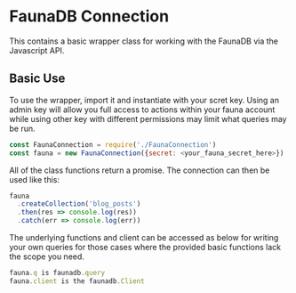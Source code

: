 # FaunaDB Connection

This contains a basic wrapper class for working with the FaunaDB via the Javascript API. 

## Basic Use

To use the wrapper, import it and instantiate with your scret key. Using an admin key will allow you full access to actions within your fauna account while using other key with different permissions may limit what queries may be run.

``` javascript
const FaunaConnection = require('./FaunaConnection')
const fauna = new FaunaConnection({secret: <your_fauna_secret_here>})
```

All of the class functions return a promise. The connection can then be used like this:
``` javascript
fauna
  .createCollection('blog_posts')
  .then(res => console.log(res))
  .catch(err => console.log(err))
```

The underlying functions and client can be accessed as below for writing your own queries for those cases where the provided basic functions lack the scope you need.
``` javascript
fauna.q is faunadb.query
fauna.client is the faunadb.Client
``` 

